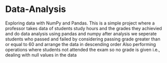 # Data-Analysis
Exploring data with NumPy and Pandas.
This is a simple project where a professor takes data of students study hours and the grades they achievied and do data analysis using pandas and numpy
after analysis we seperate students who passed and failed by considering passing grade greater than or equal to 60 and arrange the data in descending order
Also performing operations where students not attended the exam so no grade is given i.e., dealing with null values in the data
